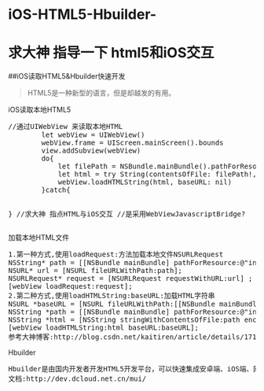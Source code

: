 # iOS-HTML5-Hbuilder-
求大神 指导一下 html5和iOS交互
===
##iOS读取HTML5&Hbuilder快速开发
>HTML5是一种新型的语言，但是却越发的有用。
<p>iOS读取本地HTML5
<pre>
//通过UIWebView 来读取本地HTML
		let webView = UIWebView()
        webView.frame = UIScreen.mainScreen().bounds
        view.addSubview(webView)
        do{
            let filePath = NSBundle.mainBundle().pathForResource("index", ofType: "html")
            let html = try String(contentsOfFile: filePath!, encoding: NSUTF8StringEncoding)
            webView.loadHTMLString(html, baseURL: nil)
        }catch{
            
   }
   //求大神 指点HTML与iOS交互 
   //是采用WebViewJavascriptBridge?
</pre>
<p>加载本地HTML文件
<pre>
1.第一种方式,使用loadRequest:方法加载本地文件NSURLRequest
NSString* path = [[NSBundle mainBundle] pathForResource:@"index" ofType:@"html"];
NSURL* url = [NSURL fileURLWithPath:path];
NSURLRequest* request = [NSURLRequest requestWithURL:url] ;
[webView loadRequest:request];
2.第二种方式,使用loadHTMLString:baseURL:加载HTML字符串
NSURL *baseURL = [NSURL fileURLWithPath:[[NSBundle mainBundle] bundlePath]];
NSString *path = [[NSBundle mainBundle] pathForResource:@"index" ofType:@"html"];
NSString *html = [NSString stringWithContentsOfFile:path encoding:NSUTF8StringEncoding error:nil];
[webView loadHTMLString:html baseURL:baseURL];
参考大神博客:http://blog.csdn.net/kaitiren/article/details/17115085
</pre>

<p>Hbuilder
<pre>
Hbuilder是由国内开发者开发HTML5开发平台，可以快速集成安卓端、iOS端、网页。采用mui框架，mui框架基于htm5plus的XMLHttpRequest，封装了常用的Ajax函数
文档:http://dev.dcloud.net.cn/mui/
</pre>
